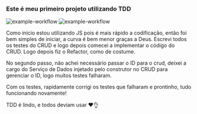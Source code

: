 ### Este é meu primeiro projeto utilizando TDD

![example-workflow](https://github.com/victorjoao97/primeiro-tdd/actions/workflows/node.js.yml/badge.svg)
![example-workflow](https://github.com/victorjoao97/primeiro-tdd/actions/workflows/node.js.windows.yml/badge.svg)

Como inicio estou utilizando JS pois é mais rápido a codificação, então foi bem simples de iniciar, a curva é bem menor graças a Deus.
Escrevi todos os testes do CRUD e logo depois comecei a implementar o código do CRUD.
Logo depois fiz o Refactor, como de costume.

No segundo passo, não achei necessário passar o ID para o crud, deixei a cargo do Serviço de Dados injetado pelo construtor no CRUD para gerenciar o ID, logo muitos testes falharam.

Com os testes, rapidamente corrigi os testes que falharam e prontinho, tudo funcionando novamente!

TDD é lindo, e todos deviam usar ❤️👌

